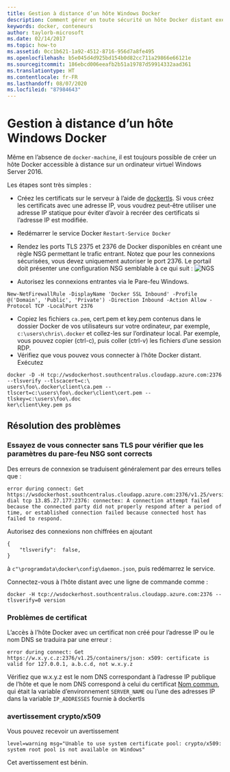 ```yaml
---
title: Gestion à distance d’un hôte Windows Docker
description: Comment gérer en toute sécurité un hôte Docker distant exécutant Windows Server.
keywords: docker, conteneurs
author: taylorb-microsoft
ms.date: 02/14/2017
ms.topic: how-to
ms.assetid: 0cc1b621-1a92-4512-8716-956d7a8fe495
ms.openlocfilehash: b5e045d4d925bd154b0d82cc711a29866e66121e
ms.sourcegitcommit: 186ebcd006eeafb2b51a19787d59914332aad361
ms.translationtype: HT
ms.contentlocale: fr-FR
ms.lasthandoff: 08/07/2020
ms.locfileid: "87984643"
---
```

# <a name="remote-management-of-a-windows-docker-host"></a>Gestion à distance d’un hôte Windows Docker

Même en l’absence de `docker-machine`, il est toujours possible de créer un hôte Docker accessible à distance sur un ordinateur virtuel Windows Server 2016.

Les étapes sont très simples :

* Créez les certificats sur le serveur à l’aide de [dockertls](https://hub.docker.com/r/stefanscherer/dockertls-windows/).
Si vous créez les certificats avec une adresse IP, vous voudrez peut-être utiliser une adresse IP statique pour éviter d’avoir à recréer des certificats si l’adresse IP est modifiée.

* Redémarrer le service Docker `Restart-Service Docker`
* Rendez les ports TLS 2375 et 2376 de Docker disponibles en créant une règle NSG permettant le trafic entrant. Notez que pour les connexions sécurisées, vous devez uniquement autoriser le port 2376.
  Le portail doit présenter une configuration NSG semblable à ce qui suit : ![NGS](media/nsg.png)

* Autorisez les connexions entrantes via le Pare-feu Windows.
```
New-NetFirewallRule -DisplayName 'Docker SSL Inbound' -Profile @('Domain', 'Public', 'Private') -Direction Inbound -Action Allow -Protocol TCP -LocalPort 2376
```
* Copiez les fichiers `ca.pem`, cert.pem et key.pem contenus dans le dossier Docker de vos utilisateurs sur votre ordinateur, par exemple, `c:\users\chris\.docker` et collez-les sur l’ordinateur local. Par exemple, vous pouvez copier (ctrl-c), puis coller (ctrl-v) les fichiers d’une session RDP.
* Vérifiez que vous pouvez vous connecter à l’hôte Docker distant. Exécutez
```
docker -D -H tcp://wsdockerhost.southcentralus.cloudapp.azure.com:2376 --tlsverify --tlscacert=c:\
users\foo\.docker\client\ca.pem --tlscert=c:\users\foo\.docker\client\cert.pem --tlskey=c:\users\foo\.doc
ker\client\key.pem ps
```


## <a name="troubleshooting"></a>Résolution des problèmes
### <a name="try-connecting-without-tls-to-determine-your-nsg-firewall-settings-are-correct"></a>Essayez de vous connecter sans TLS pour vérifier que les paramètres du pare-feu NSG sont corrects
Des erreurs de connexion se traduisent généralement par des erreurs telles que :
```
error during connect: Get https://wsdockerhost.southcentralus.cloudapp.azure.com:2376/v1.25/version: dial tcp 13.85.27.177:2376: connectex: A connection attempt failed because the connected party did not properly respond after a period of time, or established connection failed because connected host has failed to respond.
```

Autorisez des connexions non chiffrées en ajoutant
```
{
    "tlsverify":  false,
}
```
à `c"\programdata\docker\config\daemon.json`, puis redémarrez le service.

Connectez-vous à l’hôte distant avec une ligne de commande comme :
```
docker -H tcp://wsdockerhost.southcentralus.cloudapp.azure.com:2376 --tlsverify=0 version
```

### <a name="cert-problems"></a>Problèmes de certificat
L’accès à l’hôte Docker avec un certificat non créé pour l’adresse IP ou le nom DNS se traduira par une erreur :
```
error during connect: Get https://w.x.y.c.z:2376/v1.25/containers/json: x509: certificate is valid for 127.0.0.1, a.b.c.d, not w.x.y.z
```
Vérifiez que w.x.y.z est le nom DNS correspondant à l’adresse IP publique de l’hôte et que le nom DNS correspond à celui du certificat [Nom commun](https://www.ssl.com/faqs/common-name/), qui était la variable d’environnement `SERVER_NAME` ou l’une des adresses IP dans la variable `IP_ADDRESSES` fournie à dockertls

### <a name="cryptox509-warning"></a>avertissement crypto/x509
Vous pouvez recevoir un avertissement
```
level=warning msg="Unable to use system certificate pool: crypto/x509: system root pool is not available on Windows"
```
Cet avertissement est bénin.
